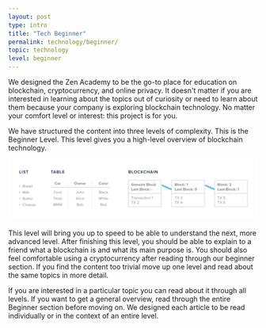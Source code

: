 ```yaml
---
layout: post
type: intro
title: "Tech Beginner"
permalink: technology/beginner/
topic: technology
level: beginner
---
```


We designed the Zen Academy to be the go-to place for education on blockchain, cryptocurrency, and online privacy. It doesn't matter if you are interested in learning about the topics out of curiosity or need to learn about them because your company is exploring blockchain technology. No matter your comfort level or interest: this project is for you.

We have structured the content into three levels of complexity. This is the Beginner Level. This level gives you a high-level overview of blockchain technology.

![List table chain](/assets/post_files/technology/beginner/blockchain-as-a-data-structure/list_table_chain.jpg)

This level will bring you up to speed to be able to understand the next, more advanced level. After finishing this level, you should be able to explain to a friend what a blockchain is and what its main purpose is. You should also feel comfortable using a cryptocurrency after reading through our beginner section. If you find the content too trivial move up one level and read about the same topics in more detail.

If you are interested in a particular topic you can read about it through all levels. If you want to get a general overview, read through the entire Beginner section before moving on. We designed each article to be read individually or in the context of an entire level.
